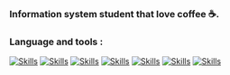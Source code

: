 ### Information system student that love coffee ☕.

### Language and tools :
[![Skills](https://skillicons.dev/icons?i=html)](https://skillicons.dev)
[![Skills](https://skillicons.dev/icons?i=css)](https://skillicons.dev)
[![Skills](https://skillicons.dev/icons?i=js)](https://skillicons.dev)
[![Skills](https://skillicons.dev/icons?i=react)](https://skillicons.dev)
[![Skills](https://skillicons.dev/icons?i=tailwind)](https://skillicons.dev)
[![Skills](https://skillicons.dev/icons?i=express)](https://skillicons.dev)
[![Skills](https://skillicons.dev/icons?i=mysql)](https://skillicons.dev)